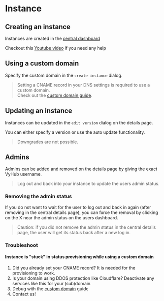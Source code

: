 # Instance

## Creating an instance

Instances are created in the [central dashboard](https://vyhub.net/dashboard)

Checkout this [Youtube video](https://www.youtube.com/watch?v=MprML-EaGew) if you need any help


## Using a custom domain

Specify the custom domain in the `create instance` dialog.

> Setting a CNAME record in your DNS settings is required to use a custom domain.  
> Check out the [custom domain guide](custom_domain.md).

## Updating an instance

Instances can be updated in the `edit version` dialog on the details page.  

You can either specify a version or use the auto update functionality.

> Downgrades are not possible.

## Admins

Admins can be added and removed on the details page by giving the exact VyHub username.

> Log out and back into your instance to update the users admin status.

### Removing the admin status
If you do not want to wait for the user to log out and back in again (after removing in the central details page),
you can force the removal by clicking on the X near the admin status on the users dashboard. 

> Caution: if you did not remove the admin status in the central details page, the user will get its status back after a new log in.


### Troubleshoot

#### Instance is "stuck" in status provisioning while using a custom domain

1. Did you already set your CNAME record? It is needed for the provisioning to work.
2. Is your domain using DDOS protection like Cloudflare? Deactivate any services like this for your (sub)domain.
3. Debug with the [custom domain](custom_domain.md#debugging-with-the-cname-checker) guide
4. Contact us!
